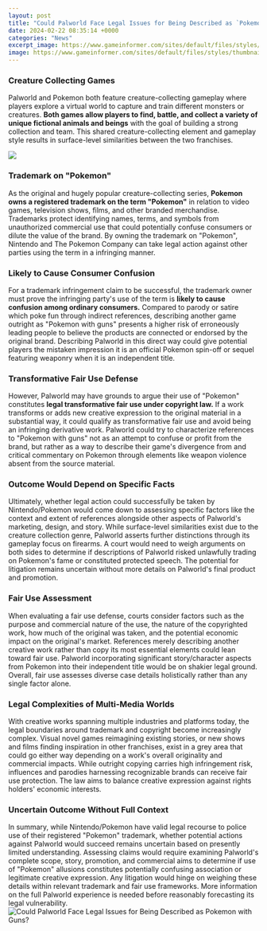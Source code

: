 ```yaml
---
layout: post
title: "Could Palworld Face Legal Issues for Being Described as `Pokemon with Guns`?"
date: 2024-02-22 08:35:14 +0000
categories: "News"
excerpt_image: https://www.gameinformer.com/sites/default/files/styles/thumbnail/public/2022/01/25/bc85e7cf/palworld_1.jpg
image: https://www.gameinformer.com/sites/default/files/styles/thumbnail/public/2022/01/25/bc85e7cf/palworld_1.jpg
---
```


### Creature Collecting Games 
Palworld and Pokemon both feature creature-collecting gameplay where players explore a virtual world to capture and train different monsters or creatures. **Both games allow players to find, battle, and collect a variety of unique fictional animals and beings** with the goal of building a strong collection and team. This shared creature-collecting element and gameplay style results in surface-level similarities between the two franchises.

![](https://www.trueachievements.com/imgs/135065/palworld-trailer-pokemon-with-guns.jpg)
### Trademark on "Pokemon" 
As the original and hugely popular creature-collecting series, **Pokemon owns a registered trademark on the term "Pokemon"** in relation to video games, television shows, films, and other branded merchandise. Trademarks protect identifying names, terms, and symbols from unauthorized commercial use that could potentially confuse consumers or dilute the value of the brand. By owning the trademark on "Pokemon", Nintendo and The Pokemon Company can take legal action against other parties using the term in a infringing manner.
### Likely to Cause Consumer Confusion
For a trademark infringement claim to be successful, the trademark owner must prove the infringing party's use of the term is **likely to cause confusion among ordinary consumers.** Compared to parody or satire which poke fun through indirect references, describing another game outright as "Pokemon with guns" presents a higher risk of erroneously leading people to believe the products are connected or endorsed by the original brand. Describing Palworld in this direct way could give potential players the mistaken impression it is an official Pokemon spin-off or sequel featuring weaponry when it is an independent title.
### Transformative Fair Use Defense 
However, Palworld may have grounds to argue their use of "Pokemon" constitutes **legal transformative fair use under copyright law.** If a work transforms or adds new creative expression to the original material in a substantial way, it could qualify as transformative fair use and avoid being an infringing derivative work. Palworld could try to characterize references to "Pokemon with guns" not as an attempt to confuse or profit from the brand, but rather as a way to describe their game's divergence from and critical commentary on Pokemon through elements like weapon violence absent from the source material. 
### Outcome Would Depend on Specific Facts
Ultimately, whether legal action could successfully be taken by Nintendo/Pokemon would come down to assessing specific factors like the context and extent of references alongside other aspects of Palworld's marketing, design, and story. While surface-level similarities exist due to the creature collection genre, Palworld asserts further distinctions through its gameplay focus on firearms. A court would need to weigh arguments on both sides to determine if descriptions of Palworld risked unlawfully trading on Pokemon's fame or constituted protected speech. The potential for litigation remains uncertain without more details on Palworld's final product and promotion.
### Fair Use Assessment
When evaluating a fair use defense, courts consider factors such as the purpose and commercial nature of the use, the nature of the copyrighted work, how much of the original was taken, and the potential economic impact on the original's market. References merely describing another creative work rather than copy its most essential elements could lean toward fair use. Palworld incorporating significant story/character aspects from Pokemon into their independent title would be on shakier legal ground. Overall, fair use assesses diverse case details holistically rather than any single factor alone.
### Legal Complexities of Multi-Media Worlds 
With creative works spanning multiple industries and platforms today, the legal boundaries around trademark and copyright become increasingly complex. Visual novel games reimagining existing stories, or new shows and films finding inspiration in other franchises, exist in a grey area that could go either way depending on a work's overall originality and commercial impacts. While outright copying carries high infringement risk, influences and parodies harnessing recognizable brands can receive fair use protection. The law aims to balance creative expression against rights holders' economic interests.
### Uncertain Outcome Without Full Context 
In summary, while Nintendo/Pokemon have valid legal recourse to police use of their registered "Pokemon" trademark, whether potential actions against Palworld would succeed remains uncertain based on presently limited understanding. Assessing claims would require examining Palworld's complete scope, story, promotion, and commercial aims to determine if use of "Pokemon" allusions constitutes potentially confusing association or legitimate creative expression. Any litigation would hinge on weighing these details within relevant trademark and fair use frameworks. More information on the full Palworld experience is needed before reasonably forecasting its legal vulnerability.
![Could Palworld Face Legal Issues for Being Described as `Pokemon with Guns`?](https://www.gameinformer.com/sites/default/files/styles/thumbnail/public/2022/01/25/bc85e7cf/palworld_1.jpg)